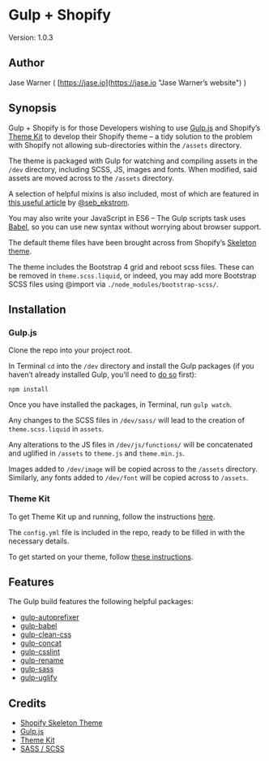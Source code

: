 # Gulp + Shopify

Version: 1.0.3

## Author

Jase Warner ( [https://jase.io](https://jase.io "Jase Warner’s website") )

## Synopsis

Gulp + Shopify is for those Developers wishing to use [Gulp.js](http://gulpjs.com/ "Gulp.js website") and Shopify’s [Theme Kit](https://shopify.github.io/themekit/ "Theme Kit Github page") to develop their Shopify theme &ndash; a tidy solution to the problem with Shopify not allowing sub-directories within the `/assets` directory.

The theme is packaged with Gulp for watching and compiling assets in the `/dev` directory, including SCSS, JS, images and fonts. When modified, said assets are moved across to the `/assets` directory. 

A selection of helpful mixins is also included, most of which are featured in [this useful article](http://zerosixthree.se/8-sass-mixins-you-must-have-in-your-toolbox/ "Mixins article") by [@seb_ekstrom](https://twitter.com/seb_ekstrom "@seb_ekstrom on Twitter").

You may also write your JavaScript in ES6 &ndash; The Gulp scripts task uses [Babel](https://babeljs.io/ "Babel website"), so you can use new syntax without worrying about browser support.

The default theme files have been brought across from Shopify’s [Skeleton theme](https://github.com/Shopify/skeleton-theme "Skeleton theme Github page").

The theme includes the Bootstrap 4 grid and reboot scss files. These can be removed in `theme.scss.liquid`, or indeed, you may add more Bootstrap SCSS files using @import via `./node_modules/bootstrap-scss/`.

## Installation

### Gulp.js

Clone the repo into your project root.

In Terminal `cd` into the `/dev` directory and install the Gulp packages (if you haven’t already installed Gulp, you’ll need to [do so](https://github.com/gulpjs/gulp/blob/master/docs/getting-started.md "Gulp installation") first):

`npm install`

Once you have installed the packages, in Terminal, run `gulp watch`.

Any changes to the SCSS files in `/dev/sass/` will lead to the creation of `theme.scss.liquid` in `assets`.

Any alterations to the JS files in `/dev/js/functions/` will be concatenated and uglified in `/assets` to `theme.js` and `theme.min.js`.

Images added to `/dev/image` will be copied across to the `/assets` directory. Similarly, any fonts added to `/dev/font` will be copied across to `/assets`.

### Theme Kit

To get Theme Kit up and running, follow the instructions [here](https://shopify.github.io/themekit/#installation "Theme Kit installation instructions").

The `config.yml` file is included in the repo, ready to be filled in with the necessary details.

To get started on your theme, follow [these instructions](https://shopify.github.io/themekit/#use-a-new-theme "Theme Kit usage instructions").

## Features

The Gulp build features the following helpful packages:

* [gulp-autoprefixer](https://github.com/sindresorhus/gulp-autoprefixer "gulp-autoprefixer Github page")
* [gulp-babel](https://github.com/babel/gulp-babel "gulp-babel Github page")
* [gulp-clean-css](https://github.com/scniro/gulp-clean-css "gulp-clean-css Github page")
* [gulp-concat](https://github.com/contra/gulp-concat "gulp-concat Github page")
* [gulp-csslint](https://github.com/lazd/gulp-csslint "gulp-csslint Github page")
* [gulp-rename](https://github.com/hparra/gulp-rename "gulp-rename Github page")
* [gulp-sass](https://github.com/dlmanning/gulp-sass "gulp-sass Github page")
* [gulp-uglify](https://github.com/terinjokes/gulp-uglify "gulp-uglify Github page")

## Credits

* [Shopify Skeleton Theme](https://github.com/Shopify/skeleton-theme "Shopify Skeleton Theme Github page")
* [Gulp.js](http://gulpjs.com/ "Gulp.js website")
* [Theme Kit](https://shopify.github.io/themekit/ "Shopify Theme Kit Github page")
* [SASS / SCSS](http://sass-lang.com/ "SASS website")
